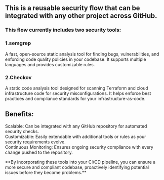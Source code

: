 ## This is a reusable security flow that can be integrated with any other project across GitHub.

### This flow currently includes two security tools:

### 1.semgrep
A fast, open-source static analysis tool for finding bugs, vulnerabilities, and enforcing code quality policies in your codebase. It supports multiple languages and provides customizable rules.

### 2.Checkov
A static code analysis tool designed for scanning Terraform and cloud infrastructure code for security misconfigurations. It helps enforce best practices and compliance standards for your infrastructure-as-code.

## Benefits:
Scalable: Can be integrated with any GitHub repository for automated security checks.
<br>
Customizable: Easily extendable with additional tools or rules as your security requirements evolve.
<br>
Continuous Monitoring: Ensures ongoing security compliance with every change pushed to the repository.

<p>
**By incorporating these tools into your CI/CD pipeline, you can ensure a more secure and compliant codebase, proactively identifying potential issues before they become problems.**
